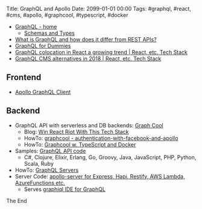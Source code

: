 Title: GraphQL and Apollo
Date: 2099-01-01 00:00
Tags: #graphql, #react, #cms, #apollo, #graphcool, #typescript, #docker

* [GraphQL - home](http://graphql.org/)
  * [Schemas and Types](http://graphql.org/learn/schema/)
* [What is GraphQL and how does it differ from REST APIs?](https://www.symfony.fi/entry/what-is-graphql-and-how-does-it-differ-from-rest-apis)
* [GraphQL for Dummies](https://symfony-cms.net/graphql-for-dummies)
* [GraphQL colocation in React a growing trend | React, etc. Tech Stack](https://react-etc.net/entry/graphql-colocation-in-react-a-growing-trend)
* [GraphQL CMS alternatives in 2018 | React, etc. Tech Stack](https://react-etc.net/entry/graphql-cms-alternatives-in-2018)

## Frontend

* [Apollo GraphQL Client](https://www.apollographql.com/docs/#client-libraries)

## Backend 

* GraphQL API with serverless and DB backends: [Graph Cool](http://www.graph.cool/)
  * Blog: [Win React Riot With This Tech Stack](https://www.reactriot.com/blog/win-with-this-techstack)
  * HowTo: [graphcool - authentication-with-facebook-and-apollo](https://github.com/graphcool-examples/guide-starters/tree/master/authentication-with-facebook-and-apollo)
  * HowTo: [Graphcool w. TypeScript and Docker](https://www.graph.cool/docs/quickstart/backend/typescript/typescript-rohd6ipoo4)
* Samples: [GraphQL API code](http://graphql.org/code/)
  * C#, Clojure, Elixir, Erlang, Go, Groovy, Java, JavaScript, PHP, Python, Scala, Ruby
* HowTo: [GraphQL Servers](https://www.apollographql.com/servers/)
* Server Code: [apollo-server for Express, Hapi, Restify, AWS Lambda, AzureFunctions etc.](https://github.com/apollographql/apollo-server)
  * Serves [graphiql IDE for GraphQL](https://github.com/graphql/graphiql)

The End